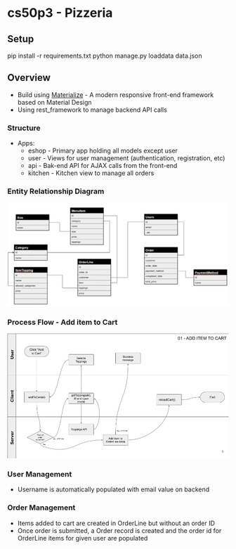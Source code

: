 # cs50p3 - Pizzeria

## Setup
pip install -r requirements.txt
python manage.py loaddata data.json


## Overview

- Build using [Materialize]() - A modern responsive front-end framework based on Material Design
- Using rest_framework to manage backend API calls

### Structure
- Apps:
  - eshop - Primary app holding all models except user
  - user - Views for user management (authentication, registration, etc)
  - api - Bak-end API for AJAX calls from the front-end
  - kitchen - Kitchen view to manage all orders
  
### Entity Relationship Diagram
![](images/ERD.png)

### Process Flow - Add item to Cart
![](images/process_flow.png)

### User Management
- Username is automatically populated with email value on backend

### Order Management
- Items added to cart are created in OrderLine but without an order ID
- Once order is submitted, a Order record is created and the order id for OrderLine items for given user are populated
